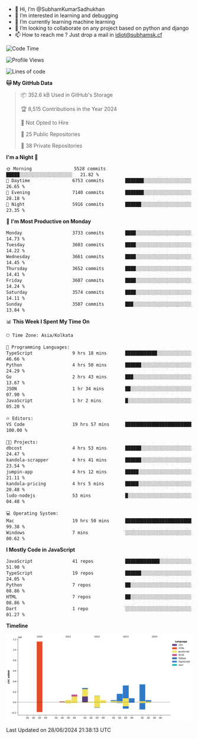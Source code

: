 - 👋 Hi, I’m @SubhamKumarSadhukhan
- 👀 I’m interested in learning and debugging
- 🌱 I’m currently learning machine learning
- 💞️ I’m looking to collaborate on any project based on python and django
- 📫 How to reach me ?
      Just drop a mail in idiot@subhamsk.cf

<!---
SubhamKumarSadhukhan/SubhamKumarSadhukhan is a ✨ special ✨ repository because its `README.md` (this file) appears on your GitHub profile.
You can click the Preview link to take a look at your changes.
--->


<!--START_SECTION:waka-->
![Code Time](http://img.shields.io/badge/Code%20Time-2%2C274%20hrs%2029%20mins-blue)

![Profile Views](http://img.shields.io/badge/Profile%20Views-1-blue)

![Lines of code](https://img.shields.io/badge/From%20Hello%20World%20I%27ve%20Written-2.7%20million%20lines%20of%20code-blue)

**🐱 My GitHub Data** 

> 📦 352.6 kB Used in GitHub's Storage 
 > 
> 🏆 8,515 Contributions in the Year 2024
 > 
> 🚫 Not Opted to Hire
 > 
> 📜 25 Public Repositories 
 > 
> 🔑 38 Private Repositories 
 > 
**I'm a Night 🦉** 

```text
🌞 Morning                5528 commits        █████░░░░░░░░░░░░░░░░░░░░   21.82 % 
🌆 Daytime                6753 commits        ███████░░░░░░░░░░░░░░░░░░   26.65 % 
🌃 Evening                7140 commits        ███████░░░░░░░░░░░░░░░░░░   28.18 % 
🌙 Night                  5916 commits        ██████░░░░░░░░░░░░░░░░░░░   23.35 % 
```
📅 **I'm Most Productive on Monday** 

```text
Monday                   3733 commits        ████░░░░░░░░░░░░░░░░░░░░░   14.73 % 
Tuesday                  3603 commits        ████░░░░░░░░░░░░░░░░░░░░░   14.22 % 
Wednesday                3661 commits        ████░░░░░░░░░░░░░░░░░░░░░   14.45 % 
Thursday                 3652 commits        ████░░░░░░░░░░░░░░░░░░░░░   14.41 % 
Friday                   3607 commits        ████░░░░░░░░░░░░░░░░░░░░░   14.24 % 
Saturday                 3574 commits        ████░░░░░░░░░░░░░░░░░░░░░   14.11 % 
Sunday                   3507 commits        ███░░░░░░░░░░░░░░░░░░░░░░   13.84 % 
```


📊 **This Week I Spent My Time On** 

```text
🕑︎ Time Zone: Asia/Kolkata

💬 Programming Languages: 
TypeScript               9 hrs 18 mins       ████████████░░░░░░░░░░░░░   46.66 % 
Python                   4 hrs 50 mins       ██████░░░░░░░░░░░░░░░░░░░   24.29 % 
Go                       2 hrs 43 mins       ███░░░░░░░░░░░░░░░░░░░░░░   13.67 % 
JSON                     1 hr 34 mins        ██░░░░░░░░░░░░░░░░░░░░░░░   07.90 % 
JavaScript               1 hr 2 mins         █░░░░░░░░░░░░░░░░░░░░░░░░   05.20 % 

🔥 Editors: 
VS Code                  19 hrs 57 mins      █████████████████████████   100.00 % 

🐱‍💻 Projects: 
dbcost                   4 hrs 53 mins       ██████░░░░░░░░░░░░░░░░░░░   24.47 % 
kandola-scrapper         4 hrs 41 mins       ██████░░░░░░░░░░░░░░░░░░░   23.54 % 
jumpin-app               4 hrs 12 mins       █████░░░░░░░░░░░░░░░░░░░░   21.11 % 
kandola-pricing          4 hrs 5 mins        █████░░░░░░░░░░░░░░░░░░░░   20.48 % 
ludo-nodejs              53 mins             █░░░░░░░░░░░░░░░░░░░░░░░░   04.48 % 

💻 Operating System: 
Mac                      19 hrs 50 mins      █████████████████████████   99.38 % 
Windows                  7 mins              ░░░░░░░░░░░░░░░░░░░░░░░░░   00.62 % 
```

**I Mostly Code in JavaScript** 

```text
JavaScript               41 repos            █████████████░░░░░░░░░░░░   51.90 % 
TypeScript               19 repos            ██████░░░░░░░░░░░░░░░░░░░   24.05 % 
Python                   7 repos             ██░░░░░░░░░░░░░░░░░░░░░░░   08.86 % 
HTML                     7 repos             ██░░░░░░░░░░░░░░░░░░░░░░░   08.86 % 
Dart                     1 repo              ░░░░░░░░░░░░░░░░░░░░░░░░░   01.27 % 
```



**Timeline**

![Lines of Code chart](https://raw.githubusercontent.com/SubhamKumarSadhukhan/SubhamKumarSadhukhan/main/assets/bar_graph.png)


 Last Updated on 28/06/2024 21:38:13 UTC
<!--END_SECTION:waka-->
